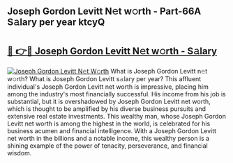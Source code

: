 ## Joseph Gordon Levitt N𝚎t w𝚘rth - Part-66A S𝚊lary per year ktcyQ

# <h2><a href="http://gc44ky5.nevu.top/?p=Joseph+Gordon+Levitt">🔗 👉🔴 Joseph Gordon Levitt N𝚎t w𝚘rth - S𝚊lary</a></h2>

[![Joseph Gordon Levitt N𝚎t W𝚘rth](https://i.imgur.com/Oavwk0R.jpeg)](http://gc44ky5.nevu.top/?p=Joseph+Gordon+Levitt)
What is Joseph Gordon Levitt n𝚎t w𝚘rth? What is Joseph Gordon Levitt s𝚊lary per year?
This affluent individual's Joseph Gordon Levitt net worth is impressive, placing him among the industry's most financially successful. His income from his job is substantial, but it is overshadowed by Joseph Gordon Levitt net worth, which is thought to be amplified by his diverse business pursuits and extensive real estate investments. This wealthy man, whose Joseph Gordon Levitt net worth is among the highest in the world, is celebrated for his business acumen and financial intelligence. With a Joseph Gordon Levitt net worth in the billions and a notable income, this wealthy person is a shining example of the power of tenacity, perseverance, and financial wisdom.
